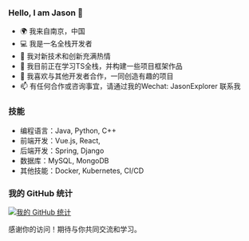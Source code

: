 ### Hello, I am Jason 👋

- 🌍 我来自南京，中国
- 💻 我是一名全栈开发者
- 🚀 我对新技术和创新充满热情
- 🌱 我目前正在学习TS全栈，并构建一些项目框架作品
- 👯 我喜欢与其他开发者合作，一同创造有趣的项目
- 📫 有任何合作或咨询事宜，请通过我的Wechat: JasonExplorer 联系我

### 技能

- 编程语言：Java, Python, C++
- 前端开发：Vue.js, React,
- 后端开发：Spring, Django
- 数据库：MySQL, MongoDB
- 其他技能：Docker, Kubernetes, CI/CD


### 我的 GitHub 统计

[![我的 GitHub 统计](https://github-readme-stats.vercel.app/api?username=JasonExplorer&show_icons=true&theme=radical)](https://github.com/JasonExplorer)

感谢你的访问！期待与你共同交流和学习。
